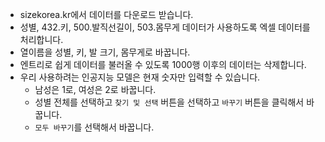 * sizekorea.kr에서 데이터를 다운로드 받습니다.
* 성별, 432.키, 500.발직선길이, 503.몸무게 데이터가 사용하도록 엑셀 데이터를 처리합니다.
* 열이름을 성별, 키, 발 크기, 몸무게로 바꿉니다.
* 엔트리로 쉽게 데이터를 불러올 수 있도록 1000행 이후의 데이터는 삭제합니다.
* 우리 사용하려는 인공지능 모델은 현재 숫자만 입력할 수 있습니다.
  * 남성은 1로, 여성은 2로 바꿉니다.
  * 성별 전체를 선택하고 ```찾기 및 선택``` 버튼을 선택하고 ```바꾸기``` 버튼을 클릭해서 바꿉니다.
  * ```모두 바꾸기```를 선택해서 바꿉니다.   
